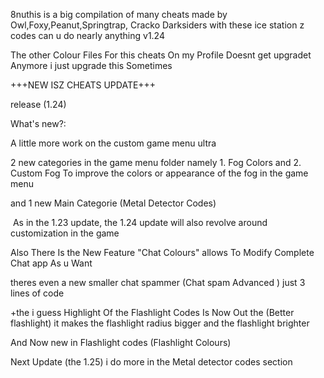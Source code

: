 8nuthis is a big compilation of many cheats
 made by Owl,Foxy,Peanut,Springtrap,
Cracko Darksiders 
with these ice station z codes can u do 
nearly anything v1.24

The other Colour Files For this cheats On
my Profile Doesnt get upgradet Anymore i 
just upgrade this Sometimes

+++NEW ISZ CHEATS UPDATE+++ 

release (1.24)

What's new?:

A little more work on the
 custom game menu ultra 

2 new categories in the game menu folder
 namely 1. Fog Colors and 2. Custom Fog
To improve the colors or appearance 
of the fog in the game menu

and 1 new Main Categorie 
(Metal Detector Codes)

 As in the 1.23 update, 
the 1.24 update will also revolve around
 customization in the game

Also There Is the New Feature 
"Chat Colours" allows To Modify 
Complete Chat app As u Want

theres even a new smaller 
chat spammer (Chat spam Advanced ) 
just 3 lines of code 

+the i guess Highlight Of the Flashlight
 Codes Is Now Out the (Better flashlight)
 it makes the flashlight radius bigger 
and the flashlight brighter

And Now new in Flashlight codes 
(Flashlight Colours) 

Next Update (the 1.25) i do more in the 
Metal detector codes section


